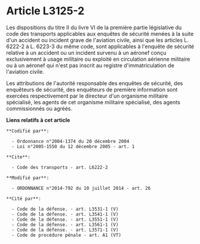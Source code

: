# Article L3125-2

Les dispositions du titre II du livre VI de la première partie législative du code des transports applicables aux enquêtes de
sécurité menées à la suite d'un accident ou incident grave de l'aviation civile, ainsi que les articles L. 6222-2 à L. 6223-3
du même code, sont applicables à l'enquête de sécurité relative à un accident ou un incident survenu à un aéronef conçu
exclusivement à usage militaire ou exploité en circulation aérienne militaire ou à un aéronef qui n'est pas inscrit au
registre d'immatriculation de l'aviation civile. 

Les attributions de l'autorité responsable des enquêtes de sécurité, des enquêteurs de sécurité, des enquêteurs de première
information sont exercées respectivement par le directeur d'un organisme militaire spécialisé, les agents de cet organisme
militaire spécialisé, des agents commissionnés ou agréés.

**Liens relatifs à cet article**

	**Codifié par**:

	  - Ordonnance n°2004-1374 du 20 décembre 2004
	  - Loi n°2005-1550 du 12 décembre 2005 - art. 1

	**Cite**:

	  - Code des transports - art. L6222-2

	**Modifié par**:

	  - ORDONNANCE n°2014-792 du 10 juillet 2014 - art. 26

	**Cité par**:

	  - Code de la défense. - art. L3531-1 (V)
	  - Code de la défense. - art. L3541-1 (V)
	  - Code de la défense. - art. L3551-1 (V)
	  - Code de la défense. - art. L3561-1 (V)
	  - Code de la défense. - art. L3571-1 (V)
	  - Code de procédure pénale - art. A1 (VT)
